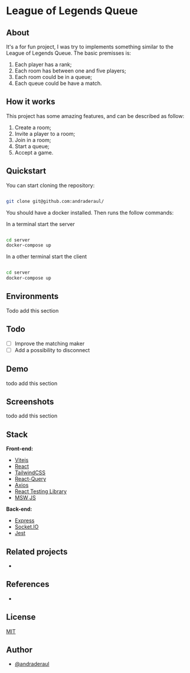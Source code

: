 # League of Legends Queue

## About

It's a for fun project, I was try to implements something similar to the League of Legends Queue.
The basic premisses is:

1. Each player has a rank;
2. Each room has between one and five players;
3. Each room could be in a queue;
4. Each queue could be have a match.

## How it works

This project has some amazing features, and can be described as follow:

1. Create a room;
2. Invite a player to a room;
3. Join in a room;
4. Start a queue;
5. Accept a game.

## Quickstart

You can start cloning the repository:

```bash

git clone git@github.com:andraderaul/
```

You should have a docker installed. Then runs the follow commands:

In a terminal start the server

```bash

cd server
docker-compose up
```

In a other terminal start the client

```bash

cd server
docker-compose up
```

## Environments

Todo add this section

## Todo

- [ ] Improve the matching maker
- [ ] Add a possibility to disconnect

## Demo

todo add this section

## Screenshots

todo add this section

## Stack

**Front-end:**

- [Vitejs](https://vitejs.dev/)
- [React](https://pt-br.reactjs.org/docs/getting-started.html)
- [TailwindCSS](https://tailwindcss.com/docs/)
- [React-Query](https://react-query.tanstack.com/)
- [Axios](https://github.com/axios/axios)
- [React Testing Library](https://testing-library.com/docs/react-testing-library/intro/)
- [MSW JS](https://mswjs.io/)

**Back-end:**

- [Express](https://expressjs.com)
- [Socket.IO](https://socket.io/)
- [Jest](https://jestjs.io/)

## Related projects

-

## References

-

## License

[MIT](./LICENSE)

## Author

- [@andraderaul](https://github.com/andraderaul)
